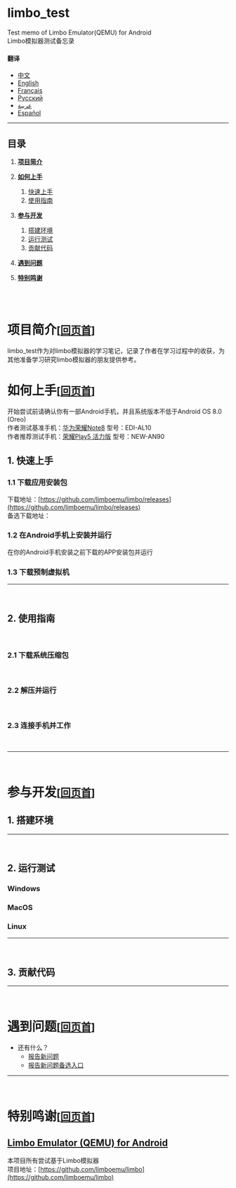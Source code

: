 # limbo_test
Test memo of Limbo Emulator(QEMU) for Android
<br>
Limbo模拟器测试备忘录

#### 翻译

- [中文](/README.md)
- [English](/README.en.md)
- [Français](/README.fr.md)
- [Русский](/README.ru.md)
- [عربية](/README.ar.md)
- [Español](/README.es.md)

___

## 目录

1. [**项目简介**](#项目简介回页首)

2. [**如何上手**](#如何上手回页首)
   1. [快速上手](#1-快速上手)
   2. [使用指南](#2-使用指南)
 
3. [**参与开发**](#参与开发回页首)
   1. [搭建环境](#1-搭建环境)
   2. [运行测试](#2-运行测试)
   3. [贡献代码](#3-贡献代码)

4. [**遇到问题**](#遇到问题回页首)

5. [**特别鸣谢**](#特别鸣谢回页首)

<br><br>

# 项目简介<small>[[回页首](#目录)]</small>
limbo_test作为对limbo模拟器的学习笔记，记录了作者在学习过程中的收获，为其他准备学习研究limbo模拟器的朋友提供参考。
<br>

# 如何上手<small>[[回页首](#目录)]</small>
开始尝试前请确认你有一部Android手机，并且系统版本不低于Android OS 8.0 (Oreo)
<br>
作者测试基准手机：[华为荣耀Note8](https://detail.zol.com.cn/1151/1150103/param.shtml) 型号：EDI-AL10
<br>
作者推荐测试手机：[荣耀Play5 活力版](https://www.hihonor.com/cn/phones/honor-play5-huoli/spec/) 型号：NEW-AN90

## 1. 快速上手

### 1.1 下载应用安装包
下载地址：[https://github.com/limboemu/limbo/releases](https://github.com/limboemu/limbo/releases)
<br>
备选下载地址：

### 1.2 在Android手机上安装并运行
在你的Android手机安装之前下载的APP安装包并运行

### 1.3 下载预制虚拟机

___
<br>

## 2. 使用指南
<br>

### 2.1 下载系统压缩包
<br>

### 2.2 解压并运行
<br>

### 2.3 连接手机并工作
<br>

___
<br>

# 参与开发<small>[[回页首](#目录)]</small>

## 1. 搭建环境

___
<br>

## 2. 运行测试

### Windows

### MacOS

### Linux

___
<br>

## 3. 贡献代码

___
<br>

# 遇到问题<small>[[回页首](#目录)]</small>

- 还有什么？
  - [报告新问题](https://github.com/maotao8/limbo_test/issues/new)
  - [报告新问题备选入口](https://github.com/maotao8/limbo_test/issues/new)

___
<br>

# 特别鸣谢<small>[[回页首](#目录)]</small>

## [Limbo Emulator (QEMU) for Android](https://github.com/limboemu/limbo)
本项目所有尝试基于Limbo模拟器
<br>
项目地址：[https://github.com/limboemu/limbo](https://github.com/limboemu/limbo)

